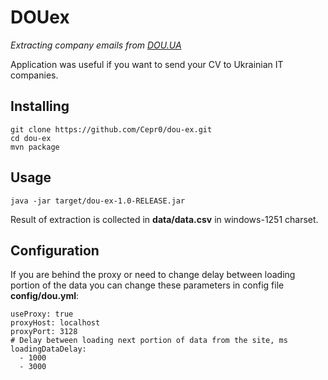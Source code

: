 # DOUex 

_Extracting company emails from [DOU.UA](https://dou.ua)_

Application was useful if you want to send your CV to Ukrainian IT companies.

## Installing

```
git clone https://github.com/Cepr0/dou-ex.git
cd dou-ex
mvn package
```

## Usage

```
java -jar target/dou-ex-1.0-RELEASE.jar
```

Result of extraction is collected in **data/data.csv** in windows-1251 charset.

## Configuration

If you are behind the proxy or need to change delay between loading portion of the data you can change these parameters in config file **config/dou.yml**:

    useProxy: true
    proxyHost: localhost
    proxyPort: 3128
    # Delay between loading next portion of data from the site, ms
    loadingDataDelay:
      - 1000
      - 3000
